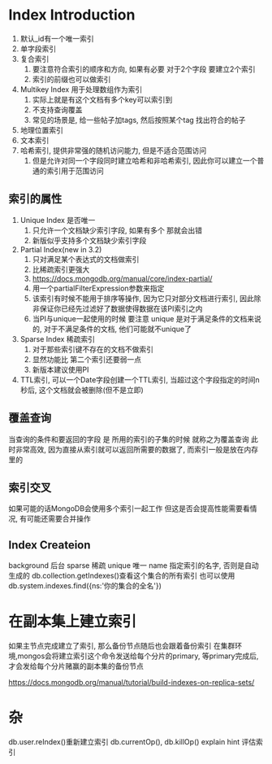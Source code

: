# Index Introduction #
1. 默认_id有一个唯一索引
2. 单字段索引
3. 复合索引
	1. 要注意符合索引的顺序和方向, 如果有必要 对于2个字段 要建立2个索引
	2. 索引的前缀也可以做索引
4. Multikey Index 用于处理数组作为索引
	1. 实际上就是有这个文档有多个key可以索引到
	2. 不支持查询覆盖
	3. 常见的场景是, 给一些帖子加tags, 然后按照某个tag 找出符合的帖子
5. 地理位置索引
6. 文本索引
7. 哈希索引, 提供非常强的随机访问能力, 但是不适合范围访问
	1. 但是允许对同一个字段同时建立哈希和非哈希索引, 因此你可以建立一个普通的索引用于范围访问

## 索引的属性 ##
1. Unique Index 是否唯一
	1. 只允许一个文档缺少索引字段, 如果有多个 那就会出错
	2. 新版似乎支持多个文档缺少索引字段
2. Partial Index(new in 3.2)
	1. 只对满足某个表达式的文档做索引
	2. 比稀疏索引更强大
	3. https://docs.mongodb.org/manual/core/index-partial/
	4. 用一个partialFilterExpression参数来指定
	5. 该索引有时候不能用于排序等操作, 因为它只对部分文档进行索引, 因此除非保证你已经先过滤好了数据使得数据在该PI索引之内
	6. 当PI与unique一起使用的时候 要注意 unique 是对于满足条件的文档来说的, 对于不满足条件的文档, 他们可能就不unique了
3. Sparse Index 稀疏索引
	1. 对于那些索引键不存在的文档不做索引
	2. 显然功能比 第二个索引还要弱一点
	3. 新版本建议使用PI
4. TTL索引, 可以一个Date字段创建一个TTL索引, 当超过这个字段指定的时间n秒后, 这个文档就会被删除(但不是立即)

## 覆盖查询 ##
当查询的条件和要返回的字段 是 所用的索引的子集的时候 就称之为覆盖查询
此时非常高效, 因为直接从索引就可以返回所需要的数据了, 而索引一般是放在内存里的

## 索引交叉 ##
如果可能的话MongoDB会使用多个索引一起工作
但这是否会提高性能需要看情况, 有可能还需要合并操作

## Index Createion ##
background 后台
sparse 稀疏
unique 唯一
name 指定索引的名字, 否则是自动生成的
db.collection.getIndexes()查看这个集合的所有索引
也可以使用
db.system.indexes.find({ns:'你的集合的全名'})


# 在副本集上建立索引 #
如果主节点完成建立了索引, 那么备份节点随后也会跟着备份索引
在集群环境,mongos会将建立索引这个命令发送给每个分片的primary, 等primary完成后, 才会发给每个分片赌赢的副本集的备份节点

https://docs.mongodb.org/manual/tutorial/build-indexes-on-replica-sets/

# 杂 #
db.user.reIndex()重新建立索引
db.currentOp(), db.killOp()
explain hint 评估索引
